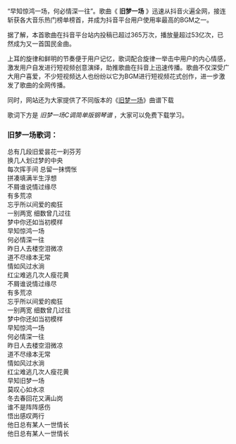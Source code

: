

“早知惊鸿一场，何必情深一往”。歌曲《 **旧梦一场** 》迅速从抖音火遍全网，接连斩获各大音乐热门榜单榜首，并成为抖音平台用户使用率最高的BGM之一。

据了解，本首歌曲在抖音平台站内投稿已超过365万次，播放量超过53亿次，已然成为又一首国民金曲。

上耳的旋律和鲜明的节奏便于用户记忆，歌词配合旋律一举击中用户的内心情感，激发用户自发进行短视频创意演绎，助推歌曲在抖音上迅速传播。歌曲不仅深受广大用户喜爱，不少短视频达人也纷纷以它为BGM进行短视频花式创作，进一步激发了歌曲的全网传播。

同时，网站还为大家提供了不同版本的《[旧梦一场](Music-11567-旧梦一场-一别两宽细数曾几过往-抖音热歌.html "旧梦一场")》曲谱下载

歌词下方是 _旧梦一场C调简单版钢琴谱_ ，大家可以免费下载学习。

### 旧梦一场歌词：

总有几段旧爱昙花一刹芬芳  
换几人划过梦的中央  
每次挥手间 总留一抹惆怅  
拼凑填满半生浮想  
不屑谁说情过缘尽  
有多荒凉  
忘乎所以间爱的痴狂  
一别两宽 细数曾几过往  
梦中你还如当初模样  
早知惊鸿一场  
何必情深一往  
昨日人去楼空泪微凉  
道不尽缘本无常  
情如风过水淌  
红尘难逃几次人瘦花黄  
不屑谁说情过缘尽  
有多荒凉  
忘乎所以间爱的痴狂  
一别两宽 细数曾几过往  
梦中你还如当初模样  
早知惊鸿一场  
何必情深一往  
昨日人去楼空泪微凉  
道不尽缘本无常  
情如风过水淌  
红尘难逃几次人瘦花黄  
早知旧梦一场  
莫叹心如水凉  
冬去春回花又满山岗  
谁不是阵阵感伤  
悟出感叹两行  
他日总有某人一世情长  
他日总有某人一世情长

